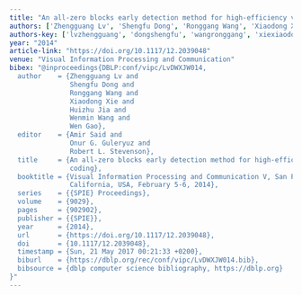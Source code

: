 ```yaml
---
title: "An all-zero blocks early detection method for high-efficiency video coding"
authors: ['Zhengguang Lv', 'Shengfu Dong', 'Ronggang Wang', 'Xiaodong Xie', 'Huizhu Jia', 'Wenmin Wang', 'Wen Gao 0001']
authors-key: ['lvzhengguang', 'dongshengfu', 'wangronggang', 'xiexiaodong', 'jiahuizhu', 'wangwenmin', 'gaowen']
year: "2014"
article-link: "https://doi.org/10.1117/12.2039048"
venue: "Visual Information Processing and Communication"
bibex: "@inproceedings{DBLP:conf/vipc/LvDWXJW014,
  author    = {Zhengguang Lv and
               Shengfu Dong and
               Ronggang Wang and
               Xiaodong Xie and
               Huizhu Jia and
               Wenmin Wang and
               Wen Gao},
  editor    = {Amir Said and
               Onur G. Guleryuz and
               Robert L. Stevenson},
  title     = {An all-zero blocks early detection method for high-efficiency video
               coding},
  booktitle = {Visual Information Processing and Communication V, San Francisco,
               California, USA, February 5-6, 2014},
  series    = {{SPIE} Proceedings},
  volume    = {9029},
  pages     = {902902},
  publisher = {{SPIE}},
  year      = {2014},
  url       = {https://doi.org/10.1117/12.2039048},
  doi       = {10.1117/12.2039048},
  timestamp = {Sun, 21 May 2017 00:21:33 +0200},
  biburl    = {https://dblp.org/rec/conf/vipc/LvDWXJW014.bib},
  bibsource = {dblp computer science bibliography, https://dblp.org}
}"
---
```

